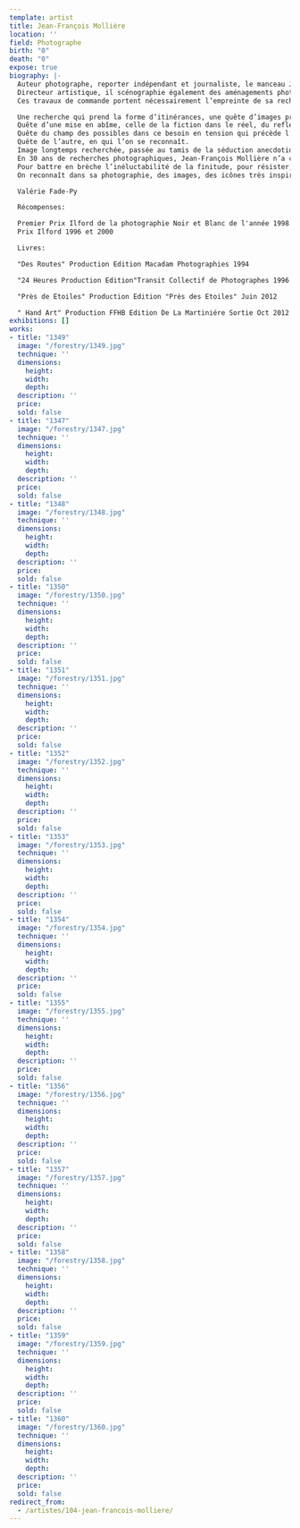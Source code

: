```yaml
---
template: artist
title: Jean-François Mollière
location: ''
field: Photographe
birth: "0"
death: "0"
expose: true
biography: |-
  Auteur photographe, reporter indépendant et journaliste, le manceau Jean-françois Mollière a collaboré à de nombreux ouvrages et magazines dans le domaine de l’art, du sport, et de l’architecture.
  Directeur artistique, il scénographie également des aménagements photographiques de lieux publics et privés.
  Ces travaux de commande portent nécessairement l’empreinte de sa recherche photographique.

  Une recherche qui prend la forme d’itinérances, une quête d’images protéiformes.
  Quête d’une mise en abîme, celle de la fiction dans le réel, du reflet sur la surface, de l’image dans le cadre.
  Quête du champ des possibles dans ce besoin en tension qui précède l’acte photographique.
  Quête de l’autre, en qui l’on se reconnaît.
  Image longtemps recherchée, passée au tamis de la séduction anecdotique, image éprouvée.
  En 30 ans de recherches photographiques, Jean-François Mollière n’a cessé de se défaire des accoutumances, d’aller là où l’imaginaire devient plus fort.
  Pour battre en brèche l’inéluctabilité de la finitude, pour résister, inexorablement.
  On reconnaît dans sa photographie, des images, des icônes très inspirées par le cinéma et la peinture.

  Valérie Fade-Py

  Récompenses:

  Premier Prix Ilford de la photographie Noir et Blanc de l'année 1998
  Prix Ilford 1996 et 2000

  Livres:

  "Des Routes" Production Edition Macadam Photographies 1994

  "24 Heures Production Edition"Transit Collectif de Photographes 1996

  "Près de Etoiles" Production Edition "Près des Etoiles" Juin 2012

  " Hand Art" Production FFHB Edition De La Martiniére Sortie Oct 2012
exhibitions: []
works:
- title: "1349"
  image: "/forestry/1349.jpg"
  technique: ''
  dimensions:
    height: 
    width: 
    depth: 
  description: ''
  price: 
  sold: false
- title: "1347"
  image: "/forestry/1347.jpg"
  technique: ''
  dimensions:
    height: 
    width: 
    depth: 
  description: ''
  price: 
  sold: false
- title: "1348"
  image: "/forestry/1348.jpg"
  technique: ''
  dimensions:
    height: 
    width: 
    depth: 
  description: ''
  price: 
  sold: false
- title: "1350"
  image: "/forestry/1350.jpg"
  technique: ''
  dimensions:
    height: 
    width: 
    depth: 
  description: ''
  price: 
  sold: false
- title: "1351"
  image: "/forestry/1351.jpg"
  technique: ''
  dimensions:
    height: 
    width: 
    depth: 
  description: ''
  price: 
  sold: false
- title: "1352"
  image: "/forestry/1352.jpg"
  technique: ''
  dimensions:
    height: 
    width: 
    depth: 
  description: ''
  price: 
  sold: false
- title: "1353"
  image: "/forestry/1353.jpg"
  technique: ''
  dimensions:
    height: 
    width: 
    depth: 
  description: ''
  price: 
  sold: false
- title: "1354"
  image: "/forestry/1354.jpg"
  technique: ''
  dimensions:
    height: 
    width: 
    depth: 
  description: ''
  price: 
  sold: false
- title: "1355"
  image: "/forestry/1355.jpg"
  technique: ''
  dimensions:
    height: 
    width: 
    depth: 
  description: ''
  price: 
  sold: false
- title: "1356"
  image: "/forestry/1356.jpg"
  technique: ''
  dimensions:
    height: 
    width: 
    depth: 
  description: ''
  price: 
  sold: false
- title: "1357"
  image: "/forestry/1357.jpg"
  technique: ''
  dimensions:
    height: 
    width: 
    depth: 
  description: ''
  price: 
  sold: false
- title: "1358"
  image: "/forestry/1358.jpg"
  technique: ''
  dimensions:
    height: 
    width: 
    depth: 
  description: ''
  price: 
  sold: false
- title: "1359"
  image: "/forestry/1359.jpg"
  technique: ''
  dimensions:
    height: 
    width: 
    depth: 
  description: ''
  price: 
  sold: false
- title: "1360"
  image: "/forestry/1360.jpg"
  technique: ''
  dimensions:
    height: 
    width: 
    depth: 
  description: ''
  price: 
  sold: false
redirect_from:
  - /artistes/104-jean-francois-molliere/
---
```


